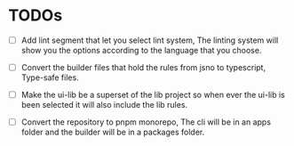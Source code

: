 # TODOs

- [ ] Add lint segment that let you select lint system, The linting system will show you the options according to the language that you choose.

- [ ] Convert the builder files that hold the rules from jsno to typescript, Type-safe files.

- [ ] Make the ui-lib be a superset of the lib project so when ever the ui-lib is been selected it will also include the lib rules.

- [ ] Convert the repository to pnpm monorepo, The cli will be in an apps folder and the builder will be in a packages folder.
